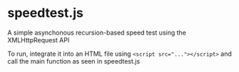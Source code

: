 # speedtest.js
A simple asynchonous recursion-based speed test using the XMLHttpRequest API


To run, integrate it into an HTML file using `<script src="..."></script>` and call the main function as seen in speedtest.js
